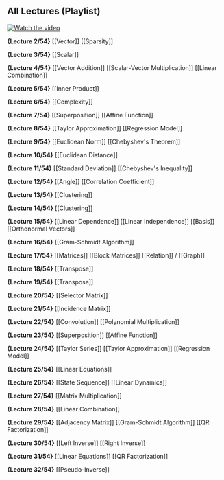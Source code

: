 ## All Lectures (Playlist)
 
[![Watch the video](https://img.youtube.com/vi/oR6G1MUMveE/0.jpg)](https://www.youtube.com/watch?v=oR6G1MUMveE&list=PLoROMvodv4rMz-WbFQtNUsUElIh2cPmN9)

**{Lecture 2/54}** 
[[Vector]]
[[Sparsity]]

**{Lecture 3/54}**
[[Scalar]]

**{Lecture 4/54}**
[[Vector Addition]]
[[Scalar-Vector Multiplication]]
[[Linear Combination]]

**{Lecture 5/54}**
[[Inner Product]]

**{Lecture 6/54}**
[[Complexity]]

**{Lecture 7/54}**
[[Superposition]]
[[Affine Function]]

**{Lecture 8/54}**
[[Taylor Approximation]]
[[Regression Model]]

**{Lecture 9/54}**
[[Euclidean Norm]]
[[Chebyshev's Theorem]]

**{Lecture 10/54}**
[[Euclidean Distance]]

**{Lecture 11/54}**
[[Standard Deviation]]
[[Chebyshev's Inequality]]

**{Lecture 12/54}**
[[Angle]]
[[Correlation Coefficient]]

**{Lecture 13/54}**
[[Clustering]]

**{Lecture 14/54}**
[[Clustering]]

**{Lecture 15/54}**
[[Linear Dependence]]
[[Linear Independence]]
[[Basis]]
[[Orthonormal Vectors]]

**{Lecture 16/54}**
[[Gram-Schmidt Algorithm]]

**{Lecture 17/54}**
[[Matrices]]
[[Block Matrices]]
[[Relation]] / [[Graph]]

**{Lecture 18/54}**
[[Transpose]]

**{Lecture 19/54}**
[[Transpose]]

**{Lecture 20/54}**
[[Selector Matrix]]

**{Lecture 21/54}**
[[Incidence Matrix]]

**{Lecture 22/54}**
[[Convolution]]
[[Polynomial Multiplication]]

**{Lecture 23/54}**
[[Superposition]]
[[Affine Function]]

**{Lecture 24/54}**
[[Taylor Series]]
[[Taylor Approximation]]
[[Regression Model]]

**{Lecture 25/54}**
[[Linear Equations]]

**{Lecture 26/54}**
[[State Sequence]]
[[Linear Dynamics]]

**{Lecture 27/54}**
[[Matrix Multiplication]]

**{Lecture 28/54}**
[[Linear Combination]]

**{Lecture 29/54}**
[[Adjacency Matrix]]
[[Gram-Schmidt Algorithm]]
[[QR Factorization]]

**{Lecture 30/54}**
[[Left Inverse]]
[[Right Inverse]]

**{Lecture 31/54}**
[[Linear Equations]]
[[QR Factorization]]

**{Lecture 32/54}**
[[Pseudo-Inverse]]